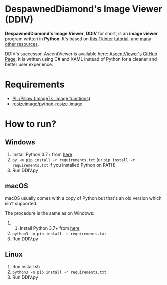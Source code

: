 # DespawnedDiamond's Image Viewer (DDIV)

**DespawnedDiamond's Image Viewer**, **DDIV** for short, is an **image viewer** program written in **Python**. It's based on [this Tkinter tutorial](https://www.youtube.com/watch?v=zg4c92pNFeo), and [many other resources](/CREDITS.md).

DDIV's successor, AscentViewer is available here: [AscentViewer's GitHub Page](https://github.com/despawnedd/AscentViewer).
It is written using C# and XAML instead of Python for a cleaner and better user experience.

# Requirements
- [PIL/Pillow (ImageTk, Image functions)](https://github.com/python-pillow/Pillow)
- [resizeimage/python-resize-image](https://github.com/VingtCinq/python-resize-image)

# How to run?
## Windows 

1. Install Python 3.7+ from [here](https://www.python.org/downloads/)
2. `py -m pip install -r requirements.txt` (or `pip install -r requirements.txt` if you installed Python on PATH)
3. Run DDIV.py

## macOS

macOS usually comes with a copy of Python but that's an old version which isn't supported.

The procedure is the same as on Windows:
1. 1. Install Python 3.7+ from [here](https://www.python.org/downloads/)
2. `python3 -m pip install -r requirements.txt`
3. Run DDIV.py

## Linux

1. Run install.sh
2. `python3 -m pip install -r requirements.txt`
3. Run DDIV.py


